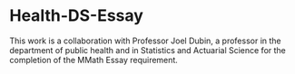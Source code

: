 # Health-DS-Essay
This work is a collaboration with Professor Joel Dubin, a professor in the department of public health and in Statistics and Actuarial Science for the completion of the MMath Essay requirement.

